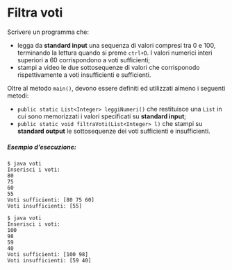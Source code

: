 # Filtra voti

Scrivere un programma che:
 * legga da **standard input** una sequenza di valori compresi tra 0 e 100, terminando la lettura quando si preme `ctrl+D`. I valori numerici interi superiori a 60 corrispondono a voti sufficienti; 
 * stampi a video le due sottosequenze di valori che corrisponodo rispettivamente a voti insufficienti e sufficienti.
 
Oltre al metodo `main()`, devono essere definiti ed utilizzati almeno i seguenti metodi:
* `public static List<Integer> leggiNumeri()` che restituisce una `List` in cui sono memorizzati i valori specificati su **standard input**;
* `public static void filtraVoti(List<Integer> l)` che stampi su **standard output** le sottosequenze dei voti sufficienti e insufficienti. 
 
##### Esempio d'esecuzione:

```text
$ java voti
Inserisci i voti:
80
75
60
55 
Voti sufficienti: [80 75 60]
Voti insufficienti: [55]

$ java voti
Inserisci i voti:
100
98
59
40
Voti sufficienti: [100 98]
Voti insufficienti: [59 40]
```
